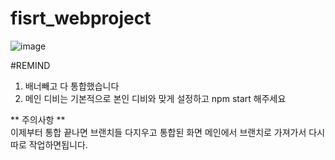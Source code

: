 # fisrt_webproject
![image](https://github.com/user-attachments/assets/999c8810-c1cb-4038-b35e-91ff26fc5bc4)


#REMIND

1. 배너빼고 다 통합했습니다
2. 메인 디비는 기본적으로 본인 디비와 맞게 설정하고 npm start 해주세요

** 주의사항 **  
이제부터 통합 끝나면 브랜치들 다지우고 통합된 화면 메인에서 브랜치로 가져가서 다시 따로 작업하면됩니다.
